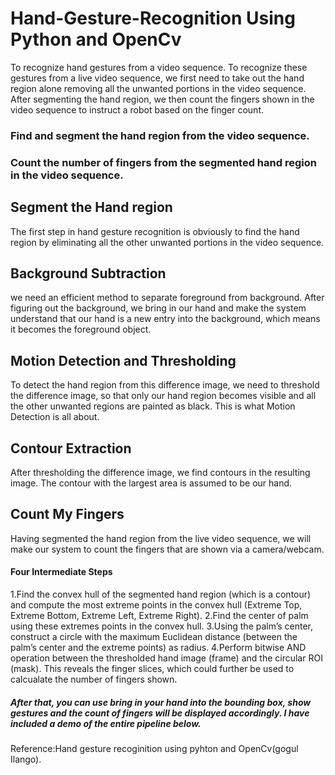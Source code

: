 # Hand-Gesture-Recognition Using Python and OpenCv
To recognize hand gestures from a video sequence. To recognize these gestures from a live video sequence, we first need to take out the hand region alone removing all the unwanted portions in the video sequence. After segmenting the hand region, we then count the fingers shown in the video sequence to instruct a robot based on the finger count.
### Find and segment the hand region from the video sequence.
### Count the number of fingers from the segmented hand region in the video sequence.
## Segment the Hand region
The first step in hand gesture recognition is obviously to find the hand region by eliminating all the other unwanted portions in the video sequence.
## Background Subtraction
we need an efficient method to separate foreground from background. After figuring out the background, we bring in our hand and make the system understand that our hand is a new entry into the background, which means it becomes the foreground object.
## Motion Detection and Thresholding
To detect the hand region from this difference image, we need to threshold the difference image, so that only our hand region becomes visible and all the other unwanted regions are painted as black. This is what Motion Detection is all about.
## Contour Extraction
After thresholding the difference image, we find contours in the resulting image. The contour with the largest area is assumed to be our hand.
## Count My Fingers
Having segmented the hand region from the live video sequence, we will make our system to count the fingers that are shown via a camera/webcam.
#### Four Intermediate Steps
1.Find the convex hull of the segmented hand region (which is a contour) and compute the most extreme points in the convex hull (Extreme Top, Extreme Bottom, Extreme Left, Extreme Right).
2.Find the center of palm using these extremes points in the convex hull.
3.Using the palm’s center, construct a circle with the maximum Euclidean distance (between the palm’s center and the extreme points) as radius.
4.Perform bitwise AND operation between the thresholded hand image (frame) and the circular ROI (mask). This reveals the finger slices, which could further be used to calcualate the number of fingers shown.
##### After that, you can use bring in your hand into the bounding box, show gestures and the count of fingers will be displayed accordingly. I have included a demo of the entire pipeline below.
Reference:Hand gesture recoginition using pyhton and OpenCv(gogul Ilango).
